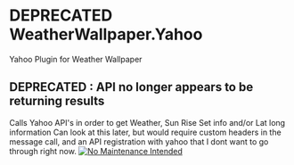 # DEPRECATED  WeatherWallpaper.Yahoo
Yahoo Plugin for Weather Wallpaper

## DEPRECATED : API no longer appears to be returning results
Calls Yahoo API's in order to get Weather, Sun Rise Set info and/or Lat long information
Can look at this later, but would require custom headers in the message call, and an API registration with yahoo that I dont want to go through right now.
[![No Maintenance Intended](http://unmaintained.tech/badge.svg)](http://unmaintained.tech/)
